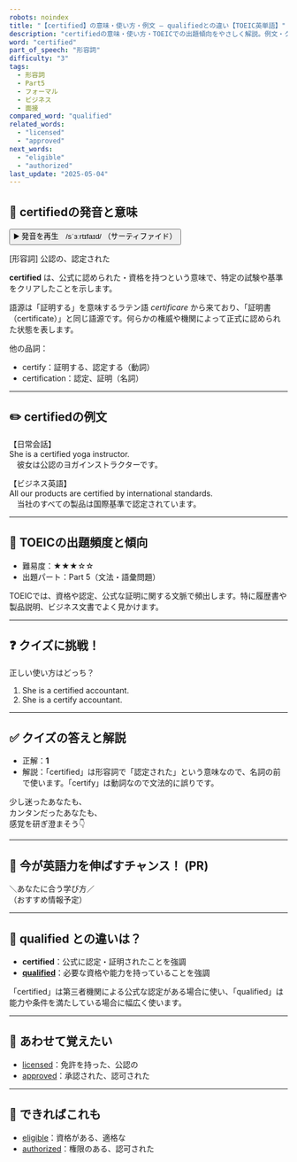 ```yaml
---
robots: noindex
title: "【certified】の意味・使い方・例文 ― qualifiedとの違い【TOEIC英単語】"
description: "certifiedの意味・使い方・TOEICでの出題傾向をやさしく解説。例文・クイズ付きでqualifiedとの違いもわかりやすく学べます。"
word: "certified"
part_of_speech: "形容詞"
difficulty: "3"
tags:
  - 形容詞
  - Part5
  - フォーマル
  - ビジネス
  - 面接
compared_word: "qualified"
related_words:
  - "licensed"
  - "approved"
next_words:
  - "eligible"
  - "authorized"
last_update: "2025-05-04"
---
```


## 🔰 certifiedの発音と意味

<button class="play-audio" onclick="playTTS('certified')">
  <span class="play-audio-main">
    ▶️ 発音を再生　/sˈɜːrtɪfaɪd/
  </span>
  <span class="play-audio-sub">
    （サーティファイド）
  </span>
</button>

[形容詞] 公認の、認定された

**certified** は、公式に認められた・資格を持つという意味で、特定の試験や基準をクリアしたことを示します。

語源は「証明する」を意味するラテン語 *certificare* から来ており、「証明書（certificate）」と同じ語源です。何らかの権威や機関によって正式に認められた状態を表します。

他の品詞：  
- certify：証明する、認定する（動詞）
- certification：認定、証明（名詞）

---

## ✏️ certifiedの例文

【日常会話】  
She is a certified yoga instructor.  
　彼女は公認のヨガインストラクターです。

【ビジネス英語】  
All our products are certified by international standards.  
　当社のすべての製品は国際基準で認定されています。

---

## 🎯 TOEICの出題頻度と傾向

- 難易度：★★★☆☆
- 出題パート：Part 5（文法・語彙問題）

TOEICでは、資格や認定、公式な証明に関する文脈で頻出します。特に履歴書や製品説明、ビジネス文書でよく見かけます。

---

## ❓ クイズに挑戦！

正しい使い方はどっち？

1. She is a certified accountant.  
2. She is a certify accountant.

---

## ✅ クイズの答えと解説

- 正解：**1**
- 解説：「certified」は形容詞で「認定された」という意味なので、名詞の前で使います。「certify」は動詞なので文法的に誤りです。

少し迷ったあなたも、  
カンタンだったあなたも、  
感覚を研ぎ澄まそう👇️

---

## 🚀 今が英語力を伸ばすチャンス！ (PR)

<div class="info-center">
＼あなたに合う学び方／<br>  
（おすすめ情報予定）
</div>

---

## 🤔  qualified との違いは？

- **certified**：公式に認定・証明されたことを強調
- **[qualified](/qualified)**：必要な資格や能力を持っていることを強調

「certified」は第三者機関による公式な認定がある場合に使い、「qualified」は能力や条件を満たしている場合に幅広く使います。

---

## 🧩 あわせて覚えたい

- [licensed](/licensed)：免許を持った、公認の
- [approved](/approved)：承認された、認可された

---

## 📖 できればこれも

- [eligible](/eligible)：資格がある、適格な
- [authorized](/authorized)：権限のある、認可された

<!-- cvid: aid39_bid03 -->
